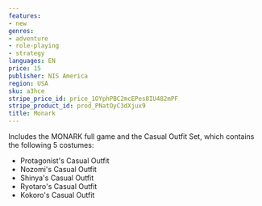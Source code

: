 ```yaml
---
features:
- new
genres:
- adventure
- role-playing
- strategy
languages: EN
price: 15
publisher: NIS America
region: USA
sku: a3hce
stripe_price_id: price_1OYphPBC2mcEPes8IU482mPF
stripe_product_id: prod_PNatOyC3dXjux9
title: Monark
---
```


Includes the MONARK full game and the Casual Outfit Set, which contains the following 5 costumes:

- Protagonist's Casual Outfit
- Nozomi's Casual Outfit
- Shinya's Casual Outfit
- Ryotaro's Casual Outfit
- Kokoro's Casual Outfit